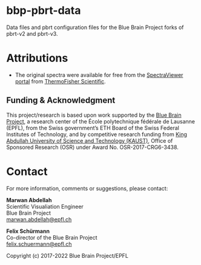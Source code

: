 # bbp-pbrt-data

Data files and pbrt configuration files for the Blue Brain Project forks of pbrt-v2 and pbrt-v3.  

# Attributions 

* The original spectra were available for free from the [SpectraViewer portal](https://www.thermofisher.com/order/fluorescence-spectraviewer?ef_id=CjwKCAjwzOqKBhAWEiwArQGwaBb4KLS0-YxQRm5JSm7gn2EFWjisAtmFe8FniHkVYmyUJkXVVrPtiRoCJ_EQAvD_BwE:G:s&s_kwcid=AL!3652!3!546509333983!e!!g!!spectraviewer&cid=bid_pca_aup_r01_co_cp1359_pjt0000_bid00000_0se_gaw_bt_pur_con&gclid=CjwKCAjwzOqKBhAWEiwArQGwaBb4KLS0-YxQRm5JSm7gn2EFWjisAtmFe8FniHkVYmyUJkXVVrPtiRoCJ_EQAvD_BwE#!/) from [ThermoFisher Scientific](https://www.thermofisher.com/).

## Funding & Acknowledgment

This project/research is based upon work supported by the [Blue Brain Project](https://bluebrain.epfl.ch/), a
research center of the École polytechnique fédérale de Lausanne (EPFL), from the Swiss government’s
ETH Board of the Swiss Federal Institutes of Technology, and by competitive research funding from
[King Abdullah University of Science and Technology (KAUST)](https://www.kaust.edu.sa/en), Office of Sponsored Research (OSR) under Award No. OSR-2017-CRG6-3438.

# Contact

For more information, comments or suggestions, please contact:

__Marwan Abdellah__  
Scientific Visualiation Engineer  
Blue Brain Project  
[marwan.abdellah@epfl.ch](marwan.abdellah@epfl.ch) 
 
__Felix Schürmann__  
Co-director of the Blue Brain Project    
[felix.schuermann@epfl.ch](felix.schuermann@epfl.ch) 

Copyright (c) 2017-2022 Blue Brain Project/EPFL
